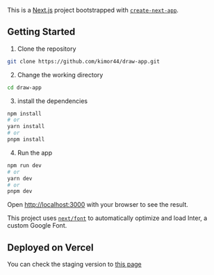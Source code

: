 This is a [Next.js](https://nextjs.org/) project bootstrapped with [`create-next-app`](https://github.com/vercel/next.js/tree/canary/packages/create-next-app).

## Getting Started

1. Clone the repository

```bash
git clone https://github.com/kimor44/draw-app.git
```

2. Change the working directory

```bash
cd draw-app
```

3. install the dependencies

```bash
npm install
# or
yarn install
# or
pnpm install
```

4. Run the app

```bash
npm run dev
# or
yarn dev
# or
pnpm dev
```

Open [http://localhost:3000](http://localhost:3000) with your browser to see the result.

This project uses [`next/font`](https://nextjs.org/docs/basic-features/font-optimization) to automatically optimize and load Inter, a custom Google Font.

## Deployed on Vercel

You can check the staging version to [this page](https://draw-app-two.vercel.app/)
